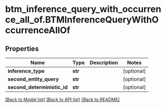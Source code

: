 # btm_inference_query_with_occurrence_all_of.BTMInferenceQueryWithOccurrenceAllOf

## Properties
Name | Type | Description | Notes
------------ | ------------- | ------------- | -------------
**inference_type** | **str** |  | [optional] 
**second_entity_query** | **str** |  | [optional] 
**second_deterministic_id** | **str** |  | [optional] 

[[Back to Model list]](../README.md#documentation-for-models) [[Back to API list]](../README.md#documentation-for-api-endpoints) [[Back to README]](../README.md)


